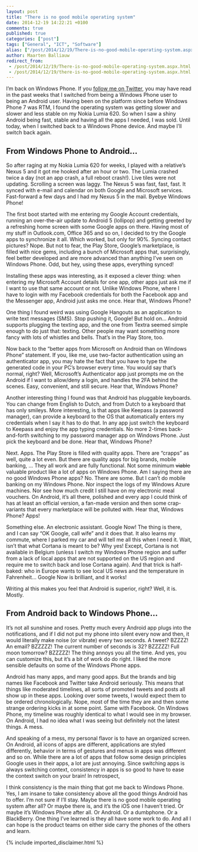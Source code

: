 ```yaml
---
layout: post
title: "There is no good mobile operating system"
date: 2014-12-19 14:22:21 +0100
comments: true
published: true
categories: ["post"]
tags: ["General", "ICT", "Software"]
alias: ["/post/2014/12/19/There-is-no-good-mobile-operating-system.aspx", "/post/2014/12/19/there-is-no-good-mobile-operating-system.aspx"]
author: Maarten Balliauw
redirect_from:
 - /post/2014/12/19/There-is-no-good-mobile-operating-system.aspx.html
 - /post/2014/12/19/there-is-no-good-mobile-operating-system.aspx.html
---
```

<p>I’m back on Windows Phone. If you <a href="http://www.twitter.com/maartenballiauw">follow me on Twitter</a>, you may have read in the past weeks that I switched from being a Windows Phone user to being an Android user. Having been on the platform since before Windows Phone 7 was RTM, I found the operating system was getting slower and slower and less stable on my Nokia Lumia 620. So when I saw a shiny Android being fast, stable and having all the apps I needed, I was sold. Until today, when I switched back to a Windows Phone device. And maybe I’ll switch back again.</p> <h2>From Windows Phone to Android…</h2> <p>So after raging at my Nokia Lumia 620 for weeks, I played with a relative’s Nexus 5 and it got me hooked after an hour or two. The Lumia crashed twice a day (not an app crash, a full reboot crash!). Live tiles were not updating. Scrolling a screen was laggy. The Nexus 5 was fast, fast, fast. It synced with e-mail and calendar on both Google and Microsoft services. Fast-forward a few days and I had my Nexus 5 in the mail. Byebye Windows Phone!</p> <p>The first boot started with me entering my Google Account credentials, running an over-the-air update to Android 5 (lollipop) and getting greeted by a refreshing home screen with some Google apps on there. Having most of my stuff in Outlook.com, Office 365 and so on, I decided to try the Google apps to synchronize it all. Which worked, but only for 90%. Syncing contact pictures? Nope. But not to fear, the Play Store, Google’s marketplace, is filled with nice gems, including a bunch of Microsoft apps that, surprisingly, feel better developed and are more advanced than anything I’ve seen on Windows Phone. Odd, but hey, using these apps, everything synced!</p> <p>Installing these apps was interesting, as it exposed a clever thing: when entering my Microsoft Account details for one app, other apps just ask me if I want to use that same account or not. Unlike Windows Phone, where I have to login with my Facebook credentials for both the Facebook app and the Messenger app, Android just asks me once. Hear that, Windows Phone?</p> <p>One thing I found weird was using Google Hangouts as an application to write text messages (SMS). Stop pushing it, Google! But hold on… Android supports plugging the texting app, and the one from Textra seemed simple enough to do just that: texting. Other people may want something more fancy with lots of whistles and bells. That’s in the Play Store, too.</p> <p>Now back to the “better apps from Microsoft on Android than on Windows Phone” statement. If you, like me, use two-factor authentication using an authenticator app, you may hate the fact that you have to type the generated code in your PC’s browser every time. You would say that’s normal, right? Well, Microsoft’s Authenticator app just prompts me on the Android if I want to allow/deny a login, and handles the 2FA behind the scenes. Easy, convenient, and still secure. Hear that, Windows Phone?</p> <p>Another interesting thing I found was that Android has pluggable keyboards. You can change from English to Dutch, and from Dutch to a keyboard that has only smileys. More interesting, is that apps like Keepass (a password manager), can provide a keyboard to the OS that automatically enters my credentials when I say it has to do that. In any app just switch the keyboard to Keepass and enjoy the app typing credentials. No more 2-times back-and-forth switching to my password manager app on Windows Phone. Just pick the keyboard and be done. Hear that, Windows Phone?</p> <p>Next. Apps. The Play Store is filled with quality apps. There are “crapps” as well, quite a lot even. But there are quality apps for big brands, mobile banking, … They all work and are fully functional. Not some minimum <strike>viable</strike> valuable product like a lot of apps on Windows Phone. Am I saying there are no good Windows Phone apps? No. There are some. But I can’t do mobile banking on my Windows Phone. Nor inspect the logs of my Windows Azure machines. Nor see how much credit I still have on my electronic meal vouchers. On Android, it’s all there, polished and every app I could think of has at least an official version, a fan-made version and then some crap-variants that every marketplace will be polluted with. Hear that, Windows Phone? Apps!</p> <p>Something else. An electronic assistant. Google Now! The thing is there, and I can say “OK Google, call wife” and it does that. It also learns my commute, where I parked my car and will tell me all this when I need it. Wait, isn’t that what Cortana is meant to be? Why yes! Except, Cortana is not available in Belgium (unless I switch my Windows Phone region and suffer from a lack of local apps that are not supported on the US region and require me to switch back and lose Cortana again). And that trick is half-baked: who in Europe wants to see local US news and the temperature in Fahrenheit… Google Now is brilliant, and it works!</p> <p>Writing al this makes you feel that Android is superior, right? Well, it is. Mostly.</p> <h2>From Android back to Windows Phone…</h2> <p>It’s not all sunshine and roses. Pretty much every Android app plugs into the notifications, and if I did not put my phone into silent every now and then, it would literally make noise (or vibrate) every two seconds. A tweet? BZZZZ! An email? BZZZZZ! The current number of seconds is 32? BZZZZZ! Full moon tomorrow? BZZZZZ! The thing annoys you all the time. And yes, you can customize this, but it’s a bit of work do do right. I liked the more sensible defaults on some of the Windows Phone apps.</p> <p>Android has many apps, and many good apps. But the brands and big names like Facebook and Twitter take Android seriously. This means that things like moderated timelines, all sorts of promoted tweets and posts all show up in these apps. Looking over some tweets, I would expect them to be ordered chronologically. Nope, most of the time they are and then some strange ordering kicks in at some point. Same with Facebook. On Windows Phone, my timeline was roughly identical to what I would see in my browser. On Android, I had no idea what I was seeing but definitely not the latest things. A mess.</p> <p>And speaking of a mess, my personal flavor is to have an organized screen. On Android, all icons of apps are different, applications are styled differently, behavior in terms of gestures and menus in apps was different and so on. While there are a lot of apps that follow some design principles Google uses in their apps, a lot are just annoying. Since switching apps is always switching context, consistency in apps is so good to have to ease the context switch on your brain! In retrospect,</p> <p>I think consistency is the main thing that got me back to Windows Phone. Yes, I am insane to take consistency above all the good things Android has to offer. I’m not sure if I’ll stay. Maybe there is no good mobile operating system after all? Or maybe there is, and it’s the iOS one I haven’t tried. Or maybe it’s Windows Phone after all. Or Android. Or a dumbphone. Or a BlackBerry. One thing I’ve learned is they all have some work to do. And all I can hope is the product teams on either side carry the phones of the others and learn.</p>
{% include imported_disclaimer.html %}
